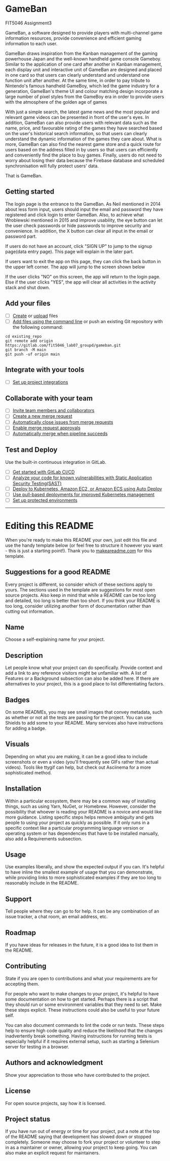 # GameBan

FIT5046 Assignment3

GameBan, a software designed to provide players with multi-channel game information resources, provide convenience and efficient gaming information to each user.

GameBan draws inspiration from the Kanban management of the gaming powerhouse Japan and the well-known handheld game console Gameboy. Similar to the application of one card after another in Kanban management, each display unit and interactive unit of GameBan are designed and placed in one card so that users can clearly understand and understand one function unit after another. At the same time, in order to pay tribute to Nintendo's famous handheld GameBoy, which led the game industry for a generation, GameBan's theme UI and colour matching design incorporate a large number of pixel styles from the GameBoy era in order to provide users with the atmosphere of the golden age of games

With just a simple search, the latest game news and the most popular and relevant game videos can be presented in front of the user's eyes. In addition, GameBan can also provide users with relevant data such as the name, price, and favourable rating of the games they have searched based on the user's historical search information, so that users can clearly understand the dynamic information of the games they care about. What is more, GameBan can also find the nearest game store and a quick route for users based on the address filled in by users so that users can efficiently and conveniently find the place to buy games. Finally, users do not need to worry about losing their data because the Firebase database and scheduled synchronisation will fully protect users' data.

That is GameBan.

## Getting started

The login page is the entrance to the GameBan. As Neil mentioned in 2014 about less form input, users should input the email and password they have registered and click login to enter GameBan. Also, to achieve what Wroblewski mentioned in 2015 and improve usability, the eye button can let the user check passwords or hide passwords to improve security and convenience. In addition, the X button can clear all input in the email or password part.
 

If users do not have an account, click "SIGN UP" to jump to the signup page(data entry page). This page will explain in the later part.

If users want to exit the app on this page, they can click the back button in the upper left corner. The app will jump to the screen shown below
 
If the user clicks "NO" on this screen, the app will return to the login page. Else if the user clicks "YES", the app will clear all activities in the activity stack and shut down.
 

## Add your files

- [ ] [Create](https://docs.gitlab.com/ee/user/project/repository/web_editor.html#create-a-file) or [upload](https://docs.gitlab.com/ee/user/project/repository/web_editor.html#upload-a-file) files
- [ ] [Add files using the command line](https://docs.gitlab.com/ee/gitlab-basics/add-file.html#add-a-file-using-the-command-line) or push an existing Git repository with the following command:

```
cd existing_repo
git remote add origin https://gitlab.com/fit5046_lab07_groupd/gameban.git
git branch -M main
git push -uf origin main
```

## Integrate with your tools

- [ ] [Set up project integrations](https://gitlab.com/fit5046_lab07_groupd/gameban/-/settings/integrations)

## Collaborate with your team

- [ ] [Invite team members and collaborators](https://docs.gitlab.com/ee/user/project/members/)
- [ ] [Create a new merge request](https://docs.gitlab.com/ee/user/project/merge_requests/creating_merge_requests.html)
- [ ] [Automatically close issues from merge requests](https://docs.gitlab.com/ee/user/project/issues/managing_issues.html#closing-issues-automatically)
- [ ] [Enable merge request approvals](https://docs.gitlab.com/ee/user/project/merge_requests/approvals/)
- [ ] [Automatically merge when pipeline succeeds](https://docs.gitlab.com/ee/user/project/merge_requests/merge_when_pipeline_succeeds.html)

## Test and Deploy

Use the built-in continuous integration in GitLab.

- [ ] [Get started with GitLab CI/CD](https://docs.gitlab.com/ee/ci/quick_start/index.html)
- [ ] [Analyze your code for known vulnerabilities with Static Application Security Testing(SAST)](https://docs.gitlab.com/ee/user/application_security/sast/)
- [ ] [Deploy to Kubernetes, Amazon EC2, or Amazon ECS using Auto Deploy](https://docs.gitlab.com/ee/topics/autodevops/requirements.html)
- [ ] [Use pull-based deployments for improved Kubernetes management](https://docs.gitlab.com/ee/user/clusters/agent/)
- [ ] [Set up protected environments](https://docs.gitlab.com/ee/ci/environments/protected_environments.html)

***

# Editing this README

When you're ready to make this README your own, just edit this file and use the handy template below (or feel free to structure it however you want - this is just a starting point!).  Thank you to [makeareadme.com](https://www.makeareadme.com/) for this template.

## Suggestions for a good README
Every project is different, so consider which of these sections apply to yours. The sections used in the template are suggestions for most open source projects. Also keep in mind that while a README can be too long and detailed, too long is better than too short. If you think your README is too long, consider utilizing another form of documentation rather than cutting out information.

## Name
Choose a self-explaining name for your project.

## Description
Let people know what your project can do specifically. Provide context and add a link to any reference visitors might be unfamiliar with. A list of Features or a Background subsection can also be added here. If there are alternatives to your project, this is a good place to list differentiating factors.

## Badges
On some READMEs, you may see small images that convey metadata, such as whether or not all the tests are passing for the project. You can use Shields to add some to your README. Many services also have instructions for adding a badge.

## Visuals
Depending on what you are making, it can be a good idea to include screenshots or even a video (you'll frequently see GIFs rather than actual videos). Tools like ttygif can help, but check out Asciinema for a more sophisticated method.

## Installation
Within a particular ecosystem, there may be a common way of installing things, such as using Yarn, NuGet, or Homebrew. However, consider the possibility that whoever is reading your README is a novice and would like more guidance. Listing specific steps helps remove ambiguity and gets people to using your project as quickly as possible. If it only runs in a specific context like a particular programming language version or operating system or has dependencies that have to be installed manually, also add a Requirements subsection.

## Usage
Use examples liberally, and show the expected output if you can. It's helpful to have inline the smallest example of usage that you can demonstrate, while providing links to more sophisticated examples if they are too long to reasonably include in the README.

## Support
Tell people where they can go to for help. It can be any combination of an issue tracker, a chat room, an email address, etc.

## Roadmap
If you have ideas for releases in the future, it is a good idea to list them in the README.

## Contributing
State if you are open to contributions and what your requirements are for accepting them.

For people who want to make changes to your project, it's helpful to have some documentation on how to get started. Perhaps there is a script that they should run or some environment variables that they need to set. Make these steps explicit. These instructions could also be useful to your future self.

You can also document commands to lint the code or run tests. These steps help to ensure high code quality and reduce the likelihood that the changes inadvertently break something. Having instructions for running tests is especially helpful if it requires external setup, such as starting a Selenium server for testing in a browser.

## Authors and acknowledgment
Show your appreciation to those who have contributed to the project.

## License
For open source projects, say how it is licensed.

## Project status
If you have run out of energy or time for your project, put a note at the top of the README saying that development has slowed down or stopped completely. Someone may choose to fork your project or volunteer to step in as a maintainer or owner, allowing your project to keep going. You can also make an explicit request for maintainers.
